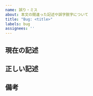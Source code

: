 ```yaml
---
name: 誤り・ミス
about: 本文の間違った記述や誤字脱字について
title: "Bug: <title>"
labels: bug
assignees: ''
---
```


## 現在の記述

<!-- 現在の記述を記入してください -->

## 正しい記述

<!-- 修正後の記述を記入してください -->

## 備考

<!-- 参考資料やコード例など -->
